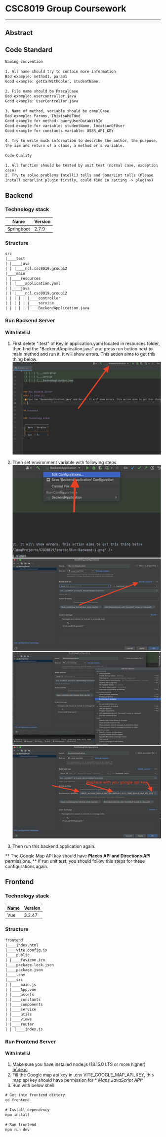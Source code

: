 # CSC8019 Group Coursework

---
## Abstract

## Code Standard
```text
Naming convention

1. All name should try to contain more information
Bad example: method1, param1
Good example: getCarWithColor, studentName.

2. File name should be PascalCase
Bad example: usercontroller.java
Good example: UserController.java

3. Name of method, variable should be camelCase
Bad example: Params, ThisisAMeTHod
Good example for method: queryUserDataWithId
Good example for variable: studentName, locationOfUser
Good example for constants variable: USER_API_KEY

4. Try to write much information to describe the author, the purpose, the aim and return of a class, a method or a variable.

Code Quality

1. All function should be tested by unit test (normal case, exception case)
2. Try to solve problems IntelliJ tells and SonarLint tells (Please install sonarlint plugin firstly, could find in setting -> plugins)
```


## Backend

### Technology stack

| Name       | Version |
|------------|---------|
| Springboot | 2.7.9   |

### Structure

```text
src
|____test
| |____java
| | |____ncl.csc8019.group12
|____main
| |____resources
| | |____application.yaml
| |____java
| | |____ncl.csc8019.group12
| | | | | |____controller
| | | | | |____service
| | | | | |____BackendApplication.java
```

### Run Backend Server

#### With IntelliJ

1. First delete ":test" of Key in application.yami located in resources folder,
   then find the "BackendApplication.java" and press run button next to main method 
   and run it. It will show errors. This action aims to get this thing below.
   <img height="300" width="500" src="./static/Run-Backend-1.png" />

2. Then set environment variable with following steps
   <br>
   <img height="300" width="500" src="./static/Run-Backend-2.png" />
   <br>
   <img height="300" width="500" src="./static/Run-Backend-3.png" />
   <br>
   <img height="300" width="500" src="./static/Run-Backend-4.png" />
   <br>
   <img height="300" width="500" src="./static/Run-Backend-5.png" />
   <br>
3. Then run this backend application again.

** The Google Map API key should have **Places API and Directions API** permissions.
** If run unit test, you should follow this steps for these configurations again.

## Frontend

### Technology stack

| Name | Version |
|------|---------|
| Vue  | 3.2.47  |

### Structure

```text
frontend
|____index.html
|____vite.config.js
|____public
| |____favicon.ico
|____package-lock.json
|____package.json
|____.env
|____src
| |____main.js
| |____App.vue
| |____assets
| |____constants
| |____components
| |____service
| |____utils
| |____views
| |____router
| | |____index.js
```

### Run Frontend Server

#### With IntelliJ

1. Make sure you have installed node.js (18.15.0 LTS or more higher) [node.js](https://nodejs.org)
2. Fill the Google map api key in [.env](./frontend/.env) VITE_GOOGLE_MAP_API_KEY, this map api key should have permission for *
   *Maps JavaScript API**
3. Run with below shell

```shell
# Get into frontend dictory
cd frontend

# Install dependency
npm install

# Run frontend
npm run dev
```

